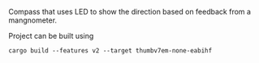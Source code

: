 Compass that uses LED to show the direction based on feedback from a mangnometer.

Project can be built using 

`cargo build --features v2 --target thumbv7em-none-eabihf`
